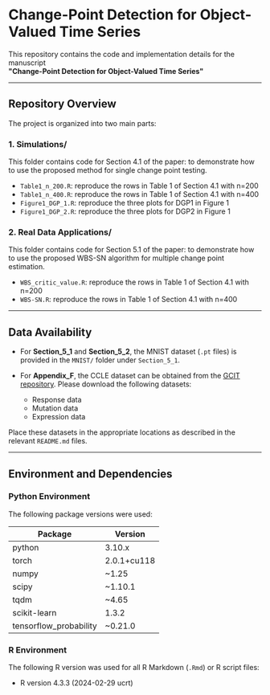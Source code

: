 # Change-Point Detection for Object-Valued Time Series

This repository contains the code and implementation details for the manuscript  
**"Change-Point Detection for Object-Valued Time Series"**

---

## Repository Overview

The project is organized into two main parts:

### 1. Simulations/  
This folder contains code for Section 4.1 of the paper: to demonstrate how to use the proposed method for single change point testing. 

- `Table1_n_200.R`: reproduce the rows in Table 1 of Section 4.1 with n=200
- `Table1_n_400.R`: reproduce the rows in Table 1 of Section 4.1 with n=400
- `Figure1_DGP_1.R`: reproduce the three plots for DGP1 in Figure 1
- `Figure1_DGP_2.R`: reproduce the three plots for DGP2 in Figure 1 


### 2. Real Data Applications/  
This folder contains code for Section 5.1 of the paper: to demonstrate how to use the proposed WBS-SN algorithm for multiple change point estimation. 

- `WBS_critic_value.R`: reproduce the rows in Table 1 of Section 4.1 with n=200
- `WBS-SN.R`: reproduce the rows in Table 1 of Section 4.1 with n=400

---

## Data Availability

- For **Section_5_1** and **Section_5_2**, the MNIST dataset (`.pt` files) is provided in the `MNIST/` folder under `Section_5_1`.

- For **Appendix_F**, the CCLE dataset can be obtained from the [GCIT repository](https://github.com/alexisbellot/GCIT/tree/master/CCLE%20Experiments). Please download the following datasets:
  - Response data  
  - Mutation data  
  - Expression data

Place these datasets in the appropriate locations as described in the relevant `README.md` files.

---

## Environment and Dependencies

### Python Environment

The following package versions were used:

| Package                  | Version              |
|--------------------------|----------------------|
| python                   | 3.10.x               |
| torch                    | 2.0.1+cu118          |
| numpy                    | ~1.25                |
| scipy                    | ~1.10.1              |
| tqdm                     | ~4.65                |
| scikit-learn             | 1.3.2                |
| tensorflow_probability   | ~0.21.0              |

### R Environment

The following R version was used for all R Markdown (`.Rmd`) or R script files:

- R version 4.3.3 (2024-02-29 ucrt)
